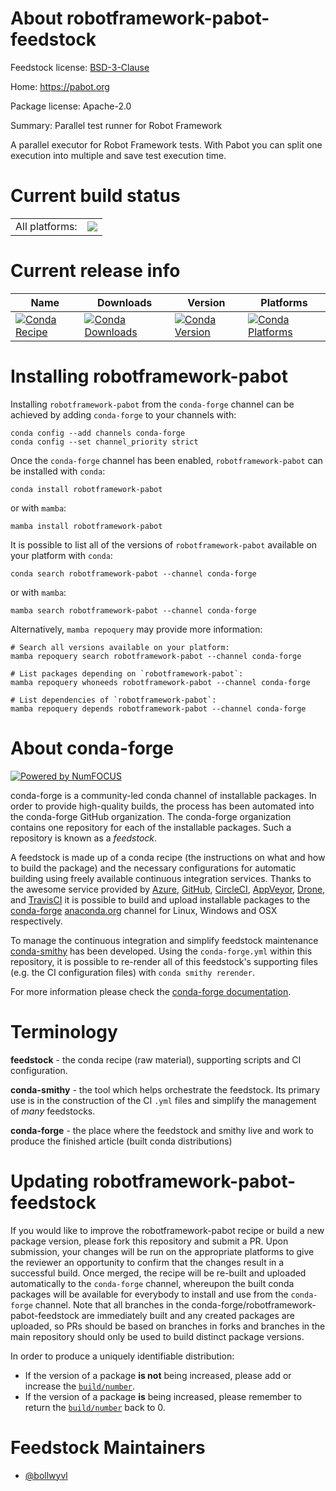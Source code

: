 About robotframework-pabot-feedstock
====================================

Feedstock license: [BSD-3-Clause](https://github.com/conda-forge/robotframework-pabot-feedstock/blob/main/LICENSE.txt)

Home: https://pabot.org

Package license: Apache-2.0

Summary: Parallel test runner for Robot Framework

A parallel executor for Robot Framework tests. With Pabot you can split one
execution into multiple and save test execution time.

Current build status
====================


<table><tr><td>All platforms:</td>
    <td>
      <a href="https://dev.azure.com/conda-forge/feedstock-builds/_build/latest?definitionId=10702&branchName=main">
        <img src="https://dev.azure.com/conda-forge/feedstock-builds/_apis/build/status/robotframework-pabot-feedstock?branchName=main">
      </a>
    </td>
  </tr>
</table>

Current release info
====================

| Name | Downloads | Version | Platforms |
| --- | --- | --- | --- |
| [![Conda Recipe](https://img.shields.io/badge/recipe-robotframework--pabot-green.svg)](https://anaconda.org/conda-forge/robotframework-pabot) | [![Conda Downloads](https://img.shields.io/conda/dn/conda-forge/robotframework-pabot.svg)](https://anaconda.org/conda-forge/robotframework-pabot) | [![Conda Version](https://img.shields.io/conda/vn/conda-forge/robotframework-pabot.svg)](https://anaconda.org/conda-forge/robotframework-pabot) | [![Conda Platforms](https://img.shields.io/conda/pn/conda-forge/robotframework-pabot.svg)](https://anaconda.org/conda-forge/robotframework-pabot) |

Installing robotframework-pabot
===============================

Installing `robotframework-pabot` from the `conda-forge` channel can be achieved by adding `conda-forge` to your channels with:

```
conda config --add channels conda-forge
conda config --set channel_priority strict
```

Once the `conda-forge` channel has been enabled, `robotframework-pabot` can be installed with `conda`:

```
conda install robotframework-pabot
```

or with `mamba`:

```
mamba install robotframework-pabot
```

It is possible to list all of the versions of `robotframework-pabot` available on your platform with `conda`:

```
conda search robotframework-pabot --channel conda-forge
```

or with `mamba`:

```
mamba search robotframework-pabot --channel conda-forge
```

Alternatively, `mamba repoquery` may provide more information:

```
# Search all versions available on your platform:
mamba repoquery search robotframework-pabot --channel conda-forge

# List packages depending on `robotframework-pabot`:
mamba repoquery whoneeds robotframework-pabot --channel conda-forge

# List dependencies of `robotframework-pabot`:
mamba repoquery depends robotframework-pabot --channel conda-forge
```


About conda-forge
=================

[![Powered by
NumFOCUS](https://img.shields.io/badge/powered%20by-NumFOCUS-orange.svg?style=flat&colorA=E1523D&colorB=007D8A)](https://numfocus.org)

conda-forge is a community-led conda channel of installable packages.
In order to provide high-quality builds, the process has been automated into the
conda-forge GitHub organization. The conda-forge organization contains one repository
for each of the installable packages. Such a repository is known as a *feedstock*.

A feedstock is made up of a conda recipe (the instructions on what and how to build
the package) and the necessary configurations for automatic building using freely
available continuous integration services. Thanks to the awesome service provided by
[Azure](https://azure.microsoft.com/en-us/services/devops/), [GitHub](https://github.com/),
[CircleCI](https://circleci.com/), [AppVeyor](https://www.appveyor.com/),
[Drone](https://cloud.drone.io/welcome), and [TravisCI](https://travis-ci.com/)
it is possible to build and upload installable packages to the
[conda-forge](https://anaconda.org/conda-forge) [anaconda.org](https://anaconda.org/)
channel for Linux, Windows and OSX respectively.

To manage the continuous integration and simplify feedstock maintenance
[conda-smithy](https://github.com/conda-forge/conda-smithy) has been developed.
Using the ``conda-forge.yml`` within this repository, it is possible to re-render all of
this feedstock's supporting files (e.g. the CI configuration files) with ``conda smithy rerender``.

For more information please check the [conda-forge documentation](https://conda-forge.org/docs/).

Terminology
===========

**feedstock** - the conda recipe (raw material), supporting scripts and CI configuration.

**conda-smithy** - the tool which helps orchestrate the feedstock.
                   Its primary use is in the construction of the CI ``.yml`` files
                   and simplify the management of *many* feedstocks.

**conda-forge** - the place where the feedstock and smithy live and work to
                  produce the finished article (built conda distributions)


Updating robotframework-pabot-feedstock
=======================================

If you would like to improve the robotframework-pabot recipe or build a new
package version, please fork this repository and submit a PR. Upon submission,
your changes will be run on the appropriate platforms to give the reviewer an
opportunity to confirm that the changes result in a successful build. Once
merged, the recipe will be re-built and uploaded automatically to the
`conda-forge` channel, whereupon the built conda packages will be available for
everybody to install and use from the `conda-forge` channel.
Note that all branches in the conda-forge/robotframework-pabot-feedstock are
immediately built and any created packages are uploaded, so PRs should be based
on branches in forks and branches in the main repository should only be used to
build distinct package versions.

In order to produce a uniquely identifiable distribution:
 * If the version of a package **is not** being increased, please add or increase
   the [``build/number``](https://docs.conda.io/projects/conda-build/en/latest/resources/define-metadata.html#build-number-and-string).
 * If the version of a package **is** being increased, please remember to return
   the [``build/number``](https://docs.conda.io/projects/conda-build/en/latest/resources/define-metadata.html#build-number-and-string)
   back to 0.

Feedstock Maintainers
=====================

* [@bollwyvl](https://github.com/bollwyvl/)


<!-- dummy commit to enable rerendering -->


